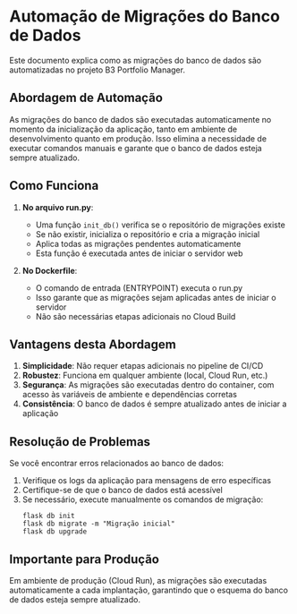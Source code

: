 # Automação de Migrações do Banco de Dados

Este documento explica como as migrações do banco de dados são automatizadas no projeto B3 Portfolio Manager.

## Abordagem de Automação

As migrações do banco de dados são executadas automaticamente no momento da inicialização da aplicação, tanto em ambiente de desenvolvimento quanto em produção. Isso elimina a necessidade de executar comandos manuais e garante que o banco de dados esteja sempre atualizado.

## Como Funciona

1. **No arquivo run.py**:
   - Uma função `init_db()` verifica se o repositório de migrações existe
   - Se não existir, inicializa o repositório e cria a migração inicial
   - Aplica todas as migrações pendentes automaticamente
   - Esta função é executada antes de iniciar o servidor web

2. **No Dockerfile**:
   - O comando de entrada (ENTRYPOINT) executa o run.py
   - Isso garante que as migrações sejam aplicadas antes de iniciar o servidor
   - Não são necessárias etapas adicionais no Cloud Build

## Vantagens desta Abordagem

1. **Simplicidade**: Não requer etapas adicionais no pipeline de CI/CD
2. **Robustez**: Funciona em qualquer ambiente (local, Cloud Run, etc.)
3. **Segurança**: As migrações são executadas dentro do container, com acesso às variáveis de ambiente e dependências corretas
4. **Consistência**: O banco de dados é sempre atualizado antes de iniciar a aplicação

## Resolução de Problemas

Se você encontrar erros relacionados ao banco de dados:

1. Verifique os logs da aplicação para mensagens de erro específicas
2. Certifique-se de que o banco de dados está acessível
3. Se necessário, execute manualmente os comandos de migração:
   ```
   flask db init
   flask db migrate -m "Migração inicial"
   flask db upgrade
   ```

## Importante para Produção

Em ambiente de produção (Cloud Run), as migrações são executadas automaticamente a cada implantação, garantindo que o esquema do banco de dados esteja sempre atualizado.
